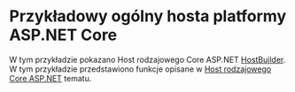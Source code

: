 # <a name="aspnet-core-generic-host-sample"></a>Przykładowy ogólny hosta platformy ASP.NET Core

W tym przykładzie pokazano Host rodzajowego Core ASP.NET [HostBuilder](https://docs.microsoft.com/dotnet/api/microsoft.extensions.hosting.ihostedservice). W tym przykładzie przedstawiono funkcje opisane w [Host rodzajowego Core ASP.NET](https://docs.microsoft.com/aspnet/core/fundamentals/host/generic-host) tematu.
